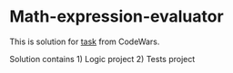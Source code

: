 # Math-expression-evaluator

This is solution for [task](https://www.codewars.com/kata/564d9ebde30917684f000048) from CodeWars.

Solution contains 1) Logic project 2) Tests project
